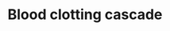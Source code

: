 ---
annotations:
- id: PW:0000474
  parent: regulatory pathway
  type: Pathway Ontology
  value: coagulation cascade pathway
authors:
- A.Kwa
- MaintBot
- Thomas
- Christine Chichester
- Eweitz
citedin:
- link: PMC5075206
  title: Hepatic transcriptome implications for palm fruit juice deterrence of type
    2 diabetes mellitus in young male Nile rats (2016)
description: 'Coagulation is a complex process by which blood forms clots. It is an
  important part of hemostasis (the cessation of blood loss from a damaged vessel),
  wherein a damaged blood vessel wall is covered by a platelet and fibrin-containing
  clot to stop bleeding and begin repair of the damaged vessel. Disorders of coagulation
  can lead to an increased risk of bleeding (hemorrhage) or clotting (thrombosis).  Source:
  [[wikipedia:Coagulation|Wikipedia]]'
last-edited: 2021-05-23
organisms:
- Mus musculus
redirect_from:
- /index.php/Pathway:WP460
- /instance/WP460
- /instance/WP460_rr117865
revision: r117865
schema-jsonld:
- '@context': https://schema.org/
  '@id': https://wikipathways.github.io/pathways/WP460.html
  '@type': Dataset
  creator:
    '@type': Organization
    name: WikiPathways
  description: 'Coagulation is a complex process by which blood forms clots. It is
    an important part of hemostasis (the cessation of blood loss from a damaged vessel),
    wherein a damaged blood vessel wall is covered by a platelet and fibrin-containing
    clot to stop bleeding and begin repair of the damaged vessel. Disorders of coagulation
    can lead to an increased risk of bleeding (hemorrhage) or clotting (thrombosis).  Source:
    [[wikipedia:Coagulation|Wikipedia]]'
  keywords:
  - F10
  - F11
  - F12
  - F13b
  - F2
  - F5
  - F7
  - F8
  - F8a
  - F9
  - Fga
  - Fgb
  - Fgg
  - Plat
  - Plau
  - Plg
  - Serpinb2
  - Serpine1
  - Serpinf2
  - Vwf
  license: CC0
  name: Blood clotting cascade
seo: CreativeWork
title: Blood clotting cascade
wpid: WP460
---
